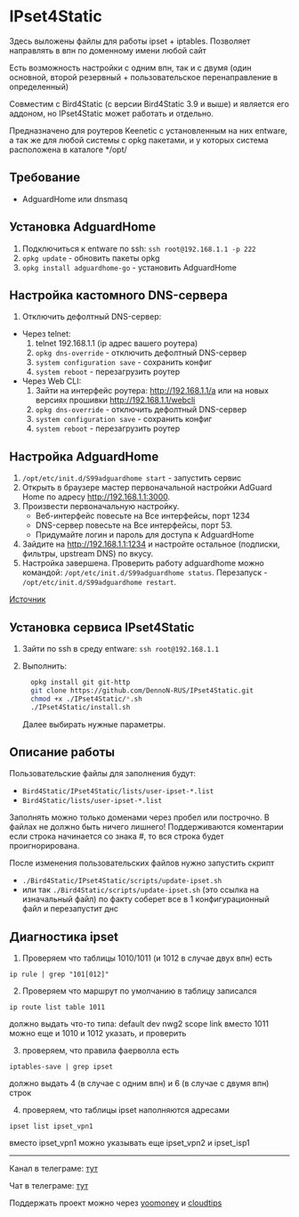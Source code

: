 # IPset4Static
Здесь выложены файлы для работы ipset + iptables. Позволяет направлять в впн по доменному имени любой сайт

Есть возможность настройки с одним впн, так и с двумя (один основной, второй резервный + пользовательское перенаправление в определенный)

Совместим с Bird4Static (с версии Bird4Static 3.9 и выше) и является его аддоном, но IPset4Static может работать и отдельно.

Предназначено для роутеров Keenetic с установленным на них entware, а так же для любой системы с opkg пакетами, и у которых система расположена в каталоге */opt/

## Требование
* AdguardHome или dnsmasq

## Установка AdguardHome
1. Подключиться к entware по ssh: `ssh root@192.168.1.1 -p 222`
2. `opkg update` - обновить пакеты opkg
3. `opkg install adguardhome-go` - установить AdguardHome

## Настройка кастомного DNS-сервера
1. Отключить дефолтный DNS-сервер:
* Через telnet:
   1. telnet 192.168.1.1 (ip адрес вашего роутера)
   2. `opkg dns-override` - отключить дефолтный DNS-сервер
   3. `system configuration save` - сохранить конфиг
   4. `system reboot` - перезагрузить роутер
* Через Web CLI:
   1. Зайти на интерфейс роутера: http://192.168.1.1/a или на новых версиях прошивки http://192.168.1.1/webcli 
   2. `opkg dns-override` - отключить дефолтный DNS-сервер
   3. `system configuration save` - сохранить конфиг
   4. `system reboot` - перезагрузить роутер

## Настройка AdguardHome
1. `/opt/etc/init.d/S99adguardhome start` - запустить сервис
2. Открыть в браузере мастер первоначальной настройки AdGuard Home по адресу http://192.168.1.1:3000.
3. Произвести первоначальную настройку.
   * Веб-интерфейс повесьте на Все интерфейсы, порт 1234
   * DNS-сервер повесьте на Все интерфейсы, порт 53.
   * Придумайте логин и пароль для доступа к AdguardHome
4. Зайдите на http://192.168.1.1:1234 и настройте остальное (подписки, фильтры, upstream DNS) по вкусу.
5. Настройка завершена. Проверить работу adguardhome можно командой:
   `/opt/etc/init.d/S99adguardhome status`. Перезапуск - `/opt/etc/init.d/S99adguardhome restart`.

[Источник](https://dartraiden.github.io/AdGuard-Home-Keenetic/)

## Установка сервиса IPset4Static
1) Зайти по ssh в среду entware: `ssh root@192.168.1.1`

2) Выполнить:
    ```bash
      opkg install git git-http
      git clone https://github.com/DennoN-RUS/IPset4Static.git
      chmod +x ./IPset4Static/*.sh
      ./IPset4Static/install.sh 
    ```
   Далее выбирать нужные параметры.


## Описание работы

Пользовательские файлы для заполнения будут:
* `Bird4Static/IPset4Static/lists/user-ipset-*.list`
* `Bird4Static/lists/user-ipset-*.list`

Заполнять можно только доменами через пробел или построчно. В файлах не должно быть ничего лишнего! Поддерживаются коментарии если строка  начинается со знака #, то вся строка будет проигнорирована.

После изменения пользовательских файлов нужно запустить скрипт
* `./Bird4Static/IPset4Static/scripts/update-ipset.sh`
* или так `./Bird4Static/scripts/update-ipset.sh` (это ссылка на изначальный файл)
  по факту соберет все в 1 конфигурационный файл и перезапустит днс

## Диагностика ipset

1) Проверяем что таблицы 1010/1011 (и 1012 в случае двух впн)  есть

`ip rule | grep "101[012]"`

2) Проверяем что маршрут по умолчанию в таблицу записался

`ip route list table 1011`

должно выдать что-то типа: default dev nwg2 scope link вместо 1011 можно еще и 1010 и 1012 указать, и проверить

3) проверяем, что правила фаерволла есть

`iptables-save | grep ipset`

должно выдать 4 (в случае с одним впн) и 6 (в случае с двумя впн) строк

4) проверяем, что таблицы ipset наполняются адресами

`ipset list ipset_vpn1`

вместо ipset_vpn1 можно указывать еще ipset_vpn2 и ipset_isp1

---
Канал в телеграме: [тут](https://t.me/bird4static)

Чат в телеграме: [тут](https://t.me/bird4static_chat)

Поддержать проект можно через [yoomoney](https://yoomoney.ru/to/41001872039390) и [cloudtips](https://pay.cloudtips.ru/p/76ea7dde)
